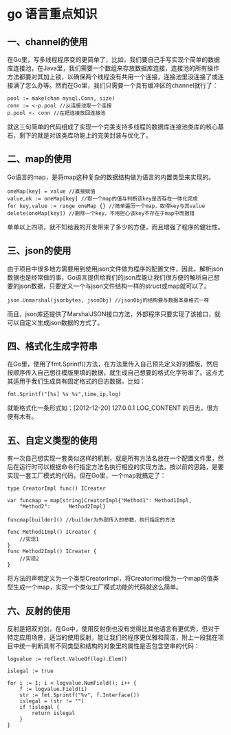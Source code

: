 go 语言重点知识
=====================
一、channel的使用
---------
在Go里，写多线程程序变的更简单了，比如，我们要自己手写实现个简单的数据库连接池，在Java里，我们需要一个数组来存放数据库连接，连接池的所有操作方法都要对其加上锁，以确保两个线程没有共用一个连接，连接池里没连接了或连接满了怎么办等。然而在Go里，我们只需要一个具有缓冲区的channel就行了：

    pool := make(chan mysql.Conn, size)
    conn := <-p.pool //从连接池取一个连接
    p.pool <- conn //在把连接放回连接池
就这三句简单的代码组成了实现一个完美支持多线程的数据库连接池类库的核心基石，剩下的就是对该类库功能上的完美封装与优化了。

二、map的使用
---------
Go语言的map，是将map这种复杂的数据结构做为语言的内置类型来实现的。

    oneMap[key] = value //直接赋值
    value,ok := oneMap[key] //取一个map的值与判断该key是否存在一体化完成
    for key,value := range oneMap {} //简单遍历一个map，取得key与其value
    delete(oneMap[key]) //删除一个key，不用担心该key不存在于map中而报错
单单以上四项，就不知给我的开发带来了多少的方便，而且增强了程序的健壮性。

三、json的使用
---------
由于项目中很多地方需要用到使用json文件做为程序的配置文件，因此，解析json数据也是经常做的事，Go语言提供给我们的json库能让我们很方便的解析自己想要的json数据，只要定义一个与json文件结构一样的struct或map就可以了。

    json.Unmarshal(jsonbytes, jsonObj) //jsonObj的结构要与数据本身格式一样
而且，json库还提供了MarshalJSON接口方法，外部程序只要实现了该接口，就可以自定义生成json数据的方式了。

四、格式化生成字符串
---------
在Go里，使用了fmt.Sprintf()方法，在方法里传入自己预先定义好的模版，然后按顺序传入自己想往模版里填的数据，就生成自己想要的格式化字符串了。这点尤其适用于我们生成具有固定格式的日志数据，比如：

    fmt.Sprintf("[%s] %s %s",time,ip,log)
就能格式化一条形式如：[2012-12-20] 127.0.0.1 LOG_CONTENT 的日志，很方便有木有。

五、自定义类型的使用
---------
有一次自己想实现一套类似这样的机制，就是所有方法名放在一个配置文件里，然后在运行时可以根据命令行指定方法名执行相应的实现方法，按以前的思路，是要实现一套工厂模式的代码，但在Go里，一个map就搞定了：


    type CreatorImpl func() ICreater
    
    var funcmap = map[string]CreatorImpl{"Method1": Method1Impl,
        "Method2":      Method2Impl}
    
    funcmap[builder]() //builder为外部传入的参数，执行指定的方法
    
    func Method1Impl() ICreater {
        //实现1
    }
    func Method2Impl() ICreater {
        //实现2
    }

将方法的声明定义为一个类型CreatorImpl，将CreatorImpl做为一个map的值类型生成一个map，实现一个类似工厂模式功能的代码就这么简单。

六、反射的使用
---------
反射是把双刃剑，在Go中，使用反射倒也没有觉得比其他语言有更优秀，但对于特定应用场景，适当的使用反射，能让我们的程序更优雅和简洁，附上一段我在项目中统一判断具有不同类型和结构的对象里的属性是否包含空串的代码：


    logvalue := reflect.ValueOf(log).Elem()
    
    islegal := true
    
    for i := 1; i < logvalue.NumField(); i++ {
        f := logvalue.Field(i)
        str := fmt.Sprintf("%v", f.Interface())
        islegal = (str != "")
        if !islegal {
            return islegal
        }
    }
